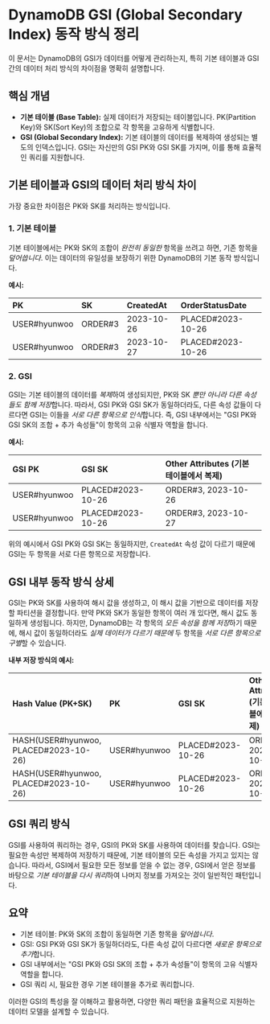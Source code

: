 # DynamoDB GSI (Global Secondary Index) 동작 방식 정리

이 문서는 DynamoDB의 GSI가 데이터를 어떻게 관리하는지, 특히 기본 테이블과 GSI 간의 데이터 처리 방식의 차이점을 명확히 설명합니다.

## 핵심 개념

*   **기본 테이블 (Base Table):** 실제 데이터가 저장되는 테이블입니다. PK(Partition Key)와 SK(Sort Key)의 조합으로 각 항목을 고유하게 식별합니다.
*   **GSI (Global Secondary Index):** 기본 테이블의 데이터를 복제하여 생성되는 별도의 인덱스입니다. GSI는 자신만의 GSI PK와 GSI SK를 가지며, 이를 통해 효율적인 쿼리를 지원합니다.

## 기본 테이블과 GSI의 데이터 처리 방식 차이

가장 중요한 차이점은 PK와 SK를 처리하는 방식입니다.

### 1. 기본 테이블

기본 테이블에서는 PK와 SK의 조합이 *완전히 동일한* 항목을 쓰려고 하면, 기존 항목을 *덮어씁니다*. 이는 데이터의 유일성을 보장하기 위한 DynamoDB의 기본 동작 방식입니다.

**예시:**

| PK             | SK        | CreatedAt    | OrderStatusDate     |
| :------------- | :-------- | :----------- | :------------------ |
| USER#hyunwoo   | ORDER#3   | 2023-10-26   | PLACED#2023-10-26   |
| USER#hyunwoo   | ORDER#3   | 2023-10-27   | PLACED#2023-10-26   | (기존 항목 덮어쓰기)

### 2. GSI

GSI는 기본 테이블의 데이터를 *복제*하여 생성되지만, PK와 SK *뿐만 아니라 다른 속성들도 함께 저장*합니다. 따라서, GSI PK와 GSI SK가 동일하더라도, 다른 속성 값들이 다르다면 GSI는 이들을 *서로 다른 항목으로 인식*합니다. 즉, GSI 내부에서는 "GSI PK와 GSI SK의 조합 + 추가 속성들"이 항목의 고유 식별자 역할을 합니다.

**예시:**

| GSI PK         | GSI SK            | Other Attributes (기본 테이블에서 복제) |
| :------------- | :---------------- | :------------------------------------- |
| USER#hyunwoo   | PLACED#2023-10-26 | ORDER#3, 2023-10-26                     |
| USER#hyunwoo   | PLACED#2023-10-26 | ORDER#3, 2023-10-27                     | (새로운 항목 추가)

위의 예시에서 GSI PK와 GSI SK는 동일하지만, `CreatedAt` 속성 값이 다르기 때문에 GSI는 두 항목을 서로 다른 항목으로 저장합니다.

## GSI 내부 동작 방식 상세

GSI는 PK와 SK를 사용하여 해시 값을 생성하고, 이 해시 값을 기반으로 데이터를 저장할 파티션을 결정합니다. 만약 PK와 SK가 동일한 항목이 여러 개 있다면, 해시 값도 동일하게 생성됩니다. 하지만, DynamoDB는 각 항목의 *모든 속성을 함께 저장*하기 때문에, 해시 값이 동일하더라도 *실제 데이터가 다르기 때문에* 두 항목을 *서로 다른 항목으로 구별*할 수 있습니다.

**내부 저장 방식의 예시:**

| Hash Value (PK+SK) | PK             | GSI SK            | Other Attributes (기본 테이블에서 복제) |
| :------------------ | :------------- | :---------------- | :------------------------------------- |
| HASH(USER#hyunwoo, PLACED#2023-10-26) | USER#hyunwoo   | PLACED#2023-10-26 | ORDER#3, 2023-10-26                     |
| HASH(USER#hyunwoo, PLACED#2023-10-26) | USER#hyunwoo   | PLACED#2023-10-26 | ORDER#4, 2023-10-27                     |

## GSI 쿼리 방식

GSI를 사용하여 쿼리하는 경우, GSI의 PK와 SK를 사용하여 데이터를 찾습니다. GSI는 필요한 속성만 복제하여 저장하기 때문에, 기본 테이블의 모든 속성을 가지고 있지는 않습니다. 따라서, GSI에서 필요한 모든 정보를 얻을 수 없는 경우, GSI에서 얻은 정보를 바탕으로 *기본 테이블을 다시 쿼리*하여 나머지 정보를 가져오는 것이 일반적인 패턴입니다.

## 요약

*   기본 테이블: PK와 SK의 조합이 동일하면 기존 항목을 *덮어씁니다*.
*   GSI: GSI PK와 GSI SK가 동일하더라도, 다른 속성 값이 다르다면 *새로운 항목으로 추가*합니다.
*   GSI 내부에서는 "GSI PK와 GSI SK의 조합 + 추가 속성들"이 항목의 고유 식별자 역할을 합니다.
*   GSI 쿼리 시, 필요한 경우 기본 테이블을 추가로 쿼리합니다.

이러한 GSI의 특성을 잘 이해하고 활용하면, 다양한 쿼리 패턴을 효율적으로 지원하는 데이터 모델을 설계할 수 있습니다.
